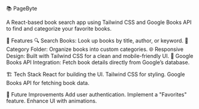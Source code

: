 📚 PageByte

A React-based book search app using Tailwind CSS and Google Books API to find and categorize your favorite books.

🚀 Features
🔍 Search Books: Look up books by title, author, or keyword.
📁 Category Folder: Organize books into custom categories.
🌐 Responsive Design: Built with Tailwind CSS for a clean and mobile-friendly UI.
📡 Google Books API Integration: Fetch book details directly from Google’s database.

🏗️ Tech Stack
React for building the UI.
Tailwind CSS for styling.
Google Books API for fetching book data.

📝 Future Improvements
Add user authentication.
Implement a "Favorites" feature.
Enhance UI with animations.
